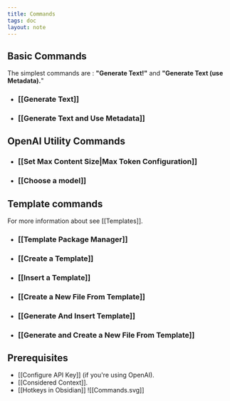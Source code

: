 ```yaml
---
title: Commands
tags: doc
layout: note 
---
```

## Basic Commands 
The simplest commands are : **"Generate Text!"** and **"Generate Text (use Metadata).**"
* ### [[Generate Text]]
* ### [[Generate Text and Use Metadata]]
 
## OpenAI Utility Commands
* ### [[Set Max Content Size|Max Token Configuration]]
* ### [[Choose a model]]

## Template commands
For more information about see [[Templates]].
* ### [[Template Package Manager]]
* ### [[Create a Template]]
* ### [[Insert a Template]]
* ### [[Create a New File From Template]]
* ### [[Generate And Insert Template]]
* ### [[Generate and Create a New File From Template]]



## Prerequisites
* [[Configure API Key]] (if you're using OpenAI). 
* [[Considered Context]].  
* [[Hotkeys in Obsidian]]
![[Commands.svg]]